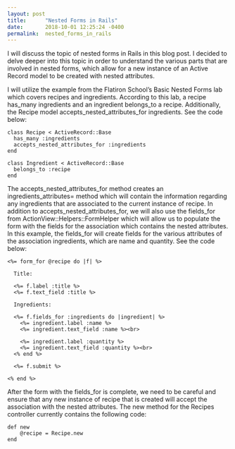 ```yaml
---
layout: post
title:      "Nested Forms in Rails"
date:       2018-10-01 12:25:24 -0400
permalink:  nested_forms_in_rails
---
```


I will discuss the topic of nested forms in Rails in this blog post. I decided to delve deeper into this topic in order to understand the various parts that are involved in nested forms, which allow for a new instance of an Active Record model to be created with nested attributes. 

I will utilize the example from the Flatiron School’s Basic Nested Forms lab which covers recipes and ingredients. According to this lab, a recipe has_many ingredients and an ingredient belongs_to a recipe. Additionally, the Recipe model accepts_nested_attributes_for ingredients. See the code below:

```
class Recipe < ActiveRecord::Base
  has_many :ingredients
  accepts_nested_attributes_for :ingredients
end
```

```
class Ingredient < ActiveRecord::Base
  belongs_to :recipe
end
```

The accepts_nested_attributes_for method creates an ingredients_attributes= method which will contain the information regarding any ingredients that are associated to the current instance of recipe. In addition to accepts_nested_attributes_for, we will also use the fields_for from ActionView::Helpers::FormHelper which will allow us to populate the form with the fields for the association which contains the nested attributes. In this example, the fields_for will create fields for the various attributes of the association ingredients, which are name and quantity. See the code below:

```
<%= form_for @recipe do |f| %>

  Title:

  <%= f.label :title %>
  <%= f.text_field :title %>

  Ingredients:

  <%= f.fields_for :ingredients do |ingredient| %>
    <%= ingredient.label :name %>
    <%= ingredient.text_field :name %><br>

    <%= ingredient.label :quantity %>
    <%= ingredient.text_field :quantity %><br>
  <% end %>

  <%= f.submit %>

<% end %>
```

After the form with the fields_for is complete, we need to be careful and ensure that any new instance of recipe that is created will accept the association with the nested attributes. The new method for the Recipes controller currently contains the following code:

```
def new
    @recipe = Recipe.new
end
```
